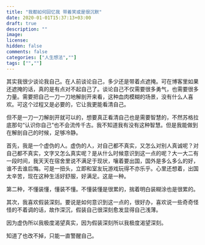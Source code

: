 ```yaml
---
title: "我都如何回忆我 带着笑或是很沉默"
date: 2020-01-01T15:37:13+03:00
draft: true
description: ""
image: 
license: 
hidden: false
comments: false
categories: ["人生想法",""]
tags: ["",""]
---
```


其实我很少谈论我自己。在人前谈论自己，多少还是带着点遮掩。可在博客里如果还遮掩的话，真的是有点对不起自己了。谈论自己不仅需要很多勇气，也需要很多力量。需要把自己一刀一刀地解剖开来看，这种血肉模糊的场景，没有什么人喜欢。可这个过程又是必要的，它让我更能看清自己。

但不是一刀一刀解剖开就可以的，想要真正看清自己也是需要智慧的，不然苏格拉底那句“认识你自己”也不会流传千古。我不知道我有没有这种智慧。但是我能做到在解剖自己的时候，足够冷静。

首先，我是一个虚伪的人。虚伪的人，对自己都不真实，又怎么对别人真诚呢？对自己都不真实，文字又怎么真实呢？是从什么时候意识到这一点的呢？大一大二有一段时间，我天天在宿舍里说不满足于现状，嚷着要出国，国外是多么多么的好，谁不去谁后悔。可是一扭头，立即和室友玩游戏玩得不亦乐乎。心里还想着，出国太辛苦，现在这种生活好舒服，好满足。这是一种。

第二种，不懂装懂，懂装不懂。不懂装懂是很累的，揣着明白装糊涂也是很累的。

其次，我喜欢假装深刻。要说是如何意识到这一点的，很好办，喜欢说一些奇奇怪怪的不着调的话，故作深沉，假装自己很深刻愈发显得自己浅薄。

因为虚伪所以我极度渴望真实，因为假装深刻所以我极度渴望深刻。

知道了也改不掉，只能一直警醒自己。